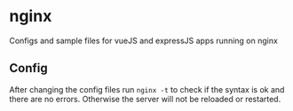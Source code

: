 # nginx
Configs and sample files for vueJS and expressJS apps running on nginx

## Config

After changing the config files run `nginx -t` to check if the syntax is ok and there are no errors. Otherwise the server will not be reloaded or restarted.
